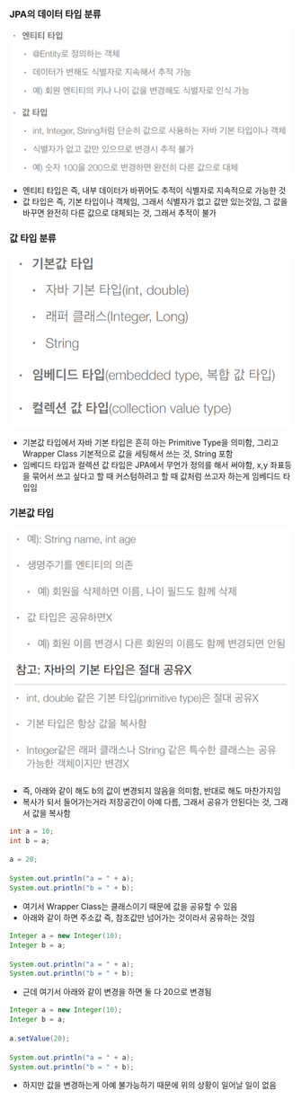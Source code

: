 ### JPA의 데이터 타입 분류
![one](/img/JPA/Primitive/one.png)

- 엔티티 타입은 즉, 내부 데이터가 바뀌어도 추적이 식별자로 지속적으로 가능한 것
- 값 타입은 즉, 기본 타입이나 객체임, 그래서 식별자가 없고 값만 있는것임, 그 값을 바꾸면 완전히 다른 값으로 대체되는 것, 그래서 추적이 불가

### 값 타입 분류
![one](/img/JPA/Primitive/two.png)

- 기본값 타입에서 자바 기본 타입은 흔히 아는 Primitive Type을 의미함, 그리고 Wrapper Class 기본적으로 값을 세팅해서 쓰는 것, String 포함
- 임베디드 타입과 컬렉션 값 타입은 JPA에서 무언가 정의를 해서 써야함, x,y 좌표등을 묶어서 쓰고 싶다고 할 때 커스텀하려고 할 때 값처럼 쓰고자 하는게 임베디드 타입임

### 기본값 타입
![one](/img/JPA/Primitive/three.png)
![one](/img/JPA/Primitive/four.png)

- 즉, 아래와 같이 해도 b의 값이 변경되지 않음을 의미함, 반대로 해도 마찬가지임
- 복사가 되서 들어가는거라 저장공간이 아예 다름, 그래서 공유가 안된다는 것, 그래서 값을 복사함
```java
int a = 10;
int b = a;

a = 20;

System.out.println("a = " + a);
System.out.println("b = " + b);
```
- 여기서 Wrapper Class는 클래스이기 때문에 값을 공유할 수 있음
- 아래와 같이 하면 주소값 즉, 참조값만 넘어가는 것이라서 공유하는 것임
```java
Integer a = new Integer(10);
Integer b = a;

System.out.println("a = " + a);
System.out.println("b = " + b);
```
- 근데 여기서 아래와 같이 변경을 하면 둘 다 20으로 변경됨
```java
Integer a = new Integer(10);
Integer b = a;

a.setValue(20);

System.out.println("a = " + a);
System.out.println("b = " + b);
```
- 하지만 값을 변경하는게 아예 불가능하기 때문에 위의 상황이 일어날 일이 없음